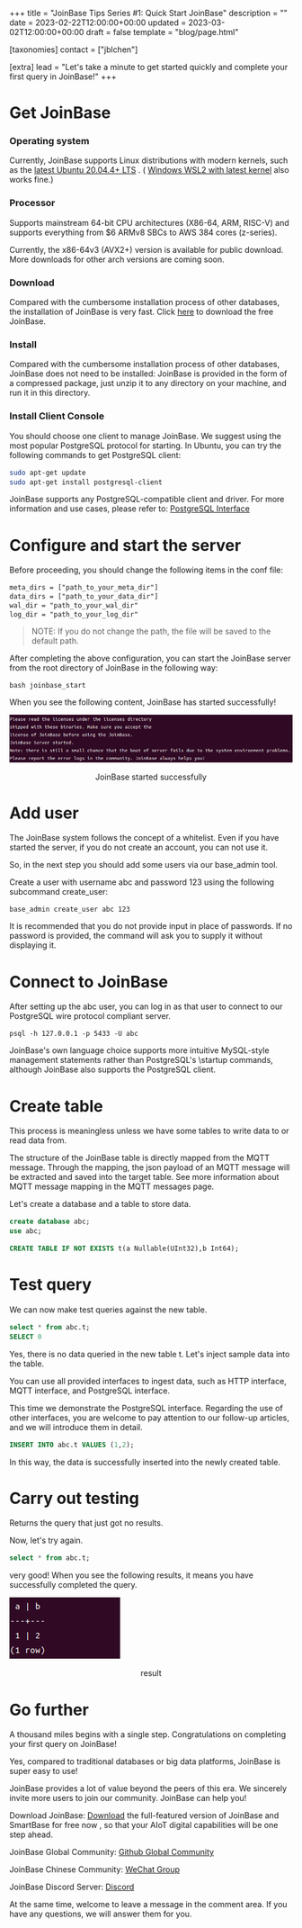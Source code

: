 +++
title = "JoinBase Tips Series #1: Quick Start JoinBase"
description = ""
date = 2023-02-22T12:00:00+00:00
updated = 2023-03-02T12:00:00+00:00
draft = false
template = "blog/page.html"

[taxonomies]
contact = ["jblchen"]

[extra]
lead = "Let's take a minute to get started quickly and complete your first query in JoinBase!"
+++

# Get JoinBase
### Operating system 
Currently, JoinBase supports Linux distributions with modern kernels, such as the [latest Ubuntu 20.04.4+ LTS](https://releases-ubuntu-com.translate.goog/20.04/?_x_tr_sl=auto&_x_tr_tl=zh-CN&_x_tr_hl=zh-CN) . ( [Windows WSL2 with latest kernel](https://en-m-wikipedia-org.translate.goog/wiki/Windows_Subsystem_for_Linux?_x_tr_sl=auto&_x_tr_tl=zh-CN&_x_tr_hl=zh-CN) also works fine.)

### Processor
Supports mainstream 64-bit CPU architectures (X86-64, ARM, RISC-V) and supports everything from $6 ARMv8 SBCs to AWS 384 cores (z-series).

Currently, the x86-64v3 (AVX2+) version is available for public download. More downloads for other arch versions are coming soon.

### Download

Compared with the cumbersome installation process of other databases, the installation of JoinBase is very fast. Click [here](https://joinbase.io/products/) to download the free JoinBase.

### Install

Compared with the cumbersome installation process of other databases, JoinBase does not need to be installed: JoinBase is provided in the form of a compressed package, just unzip it to any directory on your machine, and run it in this directory.

### Install Client Console

You should choose one client to manage JoinBase. We suggest using the most popular PostgreSQL protocol for starting. In Ubuntu, you can try the following commands to get PostgreSQL client:

```bash
sudo apt-get update
sudo apt-get install postgresql-client
```

JoinBase supports any PostgreSQL-compatible client and driver. For more information and use cases, please refer to: [PostgreSQL Interface](/docs/references/postgresql)

# Configure and start the server

Before proceeding, you should change the following items in the conf file:

```
meta_dirs = ["path_to_your_meta_dir"] 
data_dirs = ["path_to_your_data_dir"] 
wal_dir = "path_to_your_wal_dir" 
log_dir = "path_to_your_log_dir"
```

>NOTE: If you do not change the path, the file will be saved to the default path.

After completing the above configuration, you can start the JoinBase server from the root directory of JoinBase in the following way:

```
bash joinbase_start
```

When you see the following content, JoinBase has started successfully!

<div class="text-center">
<img src="/imgs/blog/tips_1/start.png" alt="start" class="img-fluid">
<p align="center">JoinBase started successfully<p/>
</div>

# Add user

The JoinBase system follows the concept of a whitelist. Even if you have started the server, if you do not create an account, you can not use it.

So, in the next step you should add some users via our base_admin tool.

Create a user with username abc and password 123 using the following subcommand create_user:

```
base_admin create_user abc 123       
```

It is recommended that you do not provide input in place of passwords. If no password is provided, the command will ask you to supply it without displaying it.

# Connect to JoinBase

After setting up the abc user, you can log in as that user to connect to our PostgreSQL wire protocol compliant server.

```
psql -h 127.0.0.1 -p 5433 -U abc  
```

JoinBase's own language choice supports more intuitive MySQL-style management statements rather than PostgreSQL's \startup commands, although JoinBase also supports the PostgreSQL client.

# Create table

This process is meaningless unless we have some tables to write data to or read data from.

The structure of the JoinBase table is directly mapped from the MQTT message. Through the mapping, the json payload of an MQTT message will be extracted and saved into the target table. See more information about MQTT message mapping in the MQTT messages page. 

Let's create a database and a table to store data.

```sql
create database abc;
use abc;
```

```sql
CREATE TABLE IF NOT EXISTS t(a Nullable(UInt32),b Int64);
```
# Test query
We can now make test queries against the new table.

```sql
select * from abc.t;
SELECT 0
```

Yes, there is no data queried in the new table t. Let's inject sample data into the table.

You can use all provided interfaces to ingest data, such as HTTP interface, MQTT interface, and PostgreSQL interface.

This time we demonstrate the PostgreSQL interface. Regarding the use of other interfaces, you are welcome to pay attention to our follow-up articles, and we will introduce them in detail.

```sql
INSERT INTO abc.t VALUES (1,2);
```

In this way, the data is successfully inserted into the newly created table.


# Carry out testing

Returns the query that just got no results.

Now, let's try again.

```sql
select * from abc.t;
```

very good! When you see the following results, it means you have successfully completed the query.

<div class="text-center">
<img src="/imgs/blog/tips_1/query.png" alt="query" class="img-fluid">
<p align="center">result<p/>
</div>

# Go further
A thousand miles begins with a single step. Congratulations on completing your first query on JoinBase!

Yes, compared to traditional databases or big data platforms, JoinBase is super easy to use!

JoinBase provides a lot of value beyond the peers of this era. We sincerely invite more users to join our community. JoinBase can help you!

Download JoinBase: [Download](https://joinbase.io/products/) the full-featured version of JoinBase and SmartBase for free now , so that your AIoT digital capabilities will be one step ahead.

JoinBase Global Community: [Github Global Community](https://github.com/open-joinbase/joinbase)

JoinBase Chinese Community: [WeChat Group](https://joinbase.io/community/)

JoinBase Discord Server: [Discord](https://discord.com/invite/sqX6vfnURj)

At the same time, welcome to leave a message in the comment area. If you have any questions, we will answer them for you.